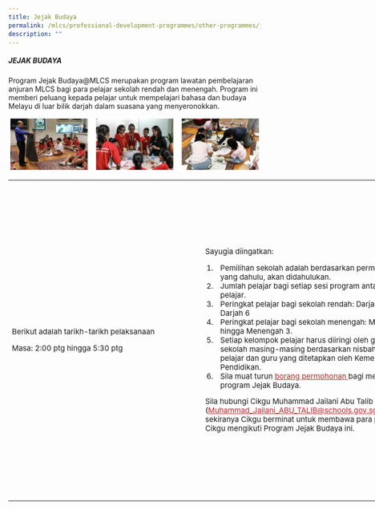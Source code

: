 ```yaml
---
title: Jejak Budaya
permalink: /mlcs/professional-development-programmes/other-programmes/jejak-budaya/
description: ""
---
```

##### JEJAK BUDAYA

Program Jejak Budaya@MLCS merupakan program lawatan pembelajaran anjuran MLCS bagi para pelajar sekolah rendah dan menengah. Program ini memberi peluang kepada pelajar untuk mempelajari bahasa dan budaya Melayu di luar bilik darjah dalam suasana yang menyeronokkan.

![Jejak Budaya](/images/Jejak%20Budaya.jpg)

<table style="box-sizing: border-box; width: 821px;"><tbody style="box-sizing: border-box;"><tr style="box-sizing: border-box; height: 639.5px;"><td style="box-sizing: border-box; width: 386px;"><p style="box-sizing: border-box; font-size: 1.0625em;">Berikut adalah tarikh-tarikh pelaksanaan</p><span style="box-sizing: border-box; color: rgb(255, 0, 0);"></span><span style="box-sizing: border-box; color: rgb(255, 0, 0);"></span><span style="box-sizing: border-box; color: rgb(255, 0, 0);"><strong style="box-sizing: border-box; font-weight: 600; color: rgb(255, 0, 0);"></strong></span><p style="box-sizing: border-box; font-size: 1.0625em;"><span style="box-sizing: border-box; color: rgb(255, 0, 0);"></span><strong style="box-sizing: border-box; font-weight: 600; color: rgb(255, 0, 0);"></strong></p><p style="box-sizing: border-box; font-size: 1.0625em;">Masa: 2:00 ptg hingga 5:30 ptg</p></td><td style="box-sizing: border-box; width: 430.805px;"><p style="box-sizing: border-box; font-size: 1.0625em;">&nbsp;</p><p style="box-sizing: border-box; font-size: 1.0625em;">Sayugia diingatkan:</p><ol style="box-sizing: border-box; padding-left: 20px; font-size: 1.0625em;"><li style="box-sizing: border-box; padding-left: 10px;">Pemilihan sekolah adalah berdasarkan permohonan yang dahulu, akan didahulukan.</li><li style="box-sizing: border-box; padding-left: 10px;">Jumlah pelajar bagi setiap sesi program antara 30-40 pelajar.</li><li style="box-sizing: border-box; padding-left: 10px;">Peringkat pelajar bagi sekolah rendah: Darjah 4 hingga Darjah 6</li><li style="box-sizing: border-box; padding-left: 10px;">Peringkat pelajar bagi sekolah menengah: Menengah 1 hingga Menengah 3.</li><li style="box-sizing: border-box; padding-left: 10px;">Setiap kelompok pelajar harus diiringi oleh guru sekolah masing-masing berdasarkan nisbah jumlah pelajar dan guru yang ditetapkan oleh Kementerian Pendidikan.</li><li style="box-sizing: border-box; padding-left: 10px;">Sila muat turun&nbsp;<a href="/files/jejak-budaya-application-form.pdf" target="_blank" title="borang permohonan" style="box-sizing: border-box; background-color: transparent; color: rgb(202, 33, 38);">borang permohonan</a><a href="/files/jejak-budaya-application-form.pdf" target="_blank" title="Borang permohonan" style="box-sizing: border-box; background-color: transparent; color: rgb(202, 33, 38);">&nbsp;</a>bagi mengikuti program Jejak Budaya.</li></ol><p style="box-sizing: border-box; font-size: 1.0625em;">Sila hubungi Cikgu Muhammad Jailani Abu Talib (<a href="mailto:Muhammad_Jailani_ABU_TALIB@schools.gov.sg" style="box-sizing: border-box; background-color: transparent; color: rgb(202, 33, 38);">Muhammad_Jailani_ABU_TALIB@schools.gov.sg</a>) sekiranya Cikgu berminat untuk membawa para pelajar Cikgu mengikuti Program Jejak Budaya ini.&nbsp;</p><p style="box-sizing: border-box; font-size: 1.0625em;"><br style="box-sizing: border-box; color: rgb(0, 0, 0); font-family: Hind, Arial, Helvetica, sans-serif; font-size: 17px; font-style: normal; font-variant-ligatures: normal; font-variant-caps: normal; font-weight: 400; letter-spacing: normal; orphans: 2; text-align: start; text-indent: 0px; text-transform: none; white-space: normal; widows: 2; word-spacing: 0px; -webkit-text-stroke-width: 0px; background-color: rgb(255, 255, 255); text-decoration-thickness: initial; text-decoration-style: initial; text-decoration-color: initial;"></p></td></tr></tbody></table>